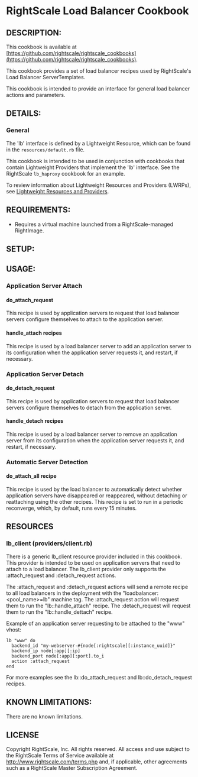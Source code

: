 # RightScale Load Balancer Cookbook 

## DESCRIPTION:

This cookbook is available at [https://github.com/rightscale/rightscale_cookbooks](https://github.com/rightscale/rightscale_cookbooks).

This cookbook provides a set of load balancer recipes used by RightScale's
Load Balancer ServerTemplates.

This cookbook is intended to provide an interface for general load balancer
actions and parameters.

## DETAILS:

### General
The 'lb' interface is defined by a Lightweight Resource, which can be found in
the `resources/default.rb` file.

This cookbook is intended to be used in conjunction with cookbooks that contain
Lightweight Providers that implement the 'lb' interface. See the RightScale
`lb_haproxy` cookbook for an example.

To review information about Lightweight Resources and Providers (LWRPs), see
[Lightweight Resources and Providers][LWRP].

[LWRP]: http://support.rightscale.com/12-Guides/Chef_Cookbooks_Developer_Guide/04-Developer/06-Development_Resources/Lightweight_Resources_and_Providers_(LWRP)

## REQUIREMENTS:

* Requires a virtual machine launched from a RightScale-managed RightImage.

## SETUP:

## USAGE:

### Application Server Attach

#### do_attach_request

This recipe is used by application servers to request that load balancer servers
configure themselves to attach to the application server.

#### handle_attach recipes

This recipe is used by a load balancer server to add an application server to
its configuration when the application server requests it, and restart,
if necessary.

### Application Server Detach

#### do_detach_request

This recipe is used by application servers to request that load balancer servers
configure themselves to detach from the application server.

#### handle_detach recipes

This recipe is used by a load balancer server to remove an application server
from its configuration when the application server requests it, and restart,
if necessary.

### Automatic Server Detection

#### do_attach_all recipe

This recipe is used by the load balancer to automatically detect whether
application servers have disappeared or reappeared, without detaching or
reattaching using the other recipes. This recipe is set to run in a periodic
reconverge, which, by default, runs every 15 minutes.

## RESOURCES

### lb_client (providers/client.rb)

There is a generic lb_client resource provider included in this cookbook. This
provider is intended to be used on application servers that need to attach to a
load balancer. The lb_client provider only supports the :attach_request and
:detach_request actions.

The :attach_request and :detach_request actions will send a remote recipe to all
load balancers in the deployment with the "loadbalancer:&lt;pool_name&gt;=lb"
machine tag.  The :attach_request action will request them to run the
"lb::handle_attach" recipe.  The :detach_request will request them to run the
"lb::handle_dettach" recipe.

Example of an application server requesting to be attached to the "www" vhost:

    lb "www" do
      backend_id "my-webserver-#{node[:rightscale][:instance_uuid]}"
      backend_ip node[:app][:ip]
      backend_port node[:app][:port].to_i
      action :attach_request
    end
  
For more examples see the lb::do_attach_request and lb::do_detach_request
recipes.

## KNOWN LIMITATIONS:

There are no known limitations.

## LICENSE

Copyright RightScale, Inc. All rights reserved.
All access and use subject to the RightScale Terms of Service available at
http://www.rightscale.com/terms.php and, if applicable, other agreements
such as a RightScale Master Subscription Agreement.
